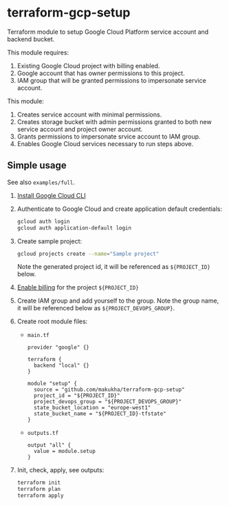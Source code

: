 # terraform-gcp-setup

Terraform module to setup Google Cloud Platform service account and backend bucket.

This module requires:

1. Existing Google Cloud project with billing enabled.
2. Google account that has owner permissions to this project.
3. IAM group that will be granted permissions to impersonate service account.

This module:

1. Creates service account with minimal permissions.
2. Creates storage bucket with admin permissions granted to both new service account and project owner account.
3. Grants permissions to impersonate srvice account to IAM group.
4. Enables Google Cloud services necessary to run steps above.


## Simple usage

See also `examples/full`.

1. [Install Google Cloud CLI](https://cloud.google.com/sdk/docs/install-sdk)

2. Authenticate to Google Cloud and create application default credentials:

    ```bash
    gcloud auth login 
    gcloud auth application-default login
    ```

3. Create sample project:

    ```bash
    gcloud projects create --name="Sample project"
    ```

   Note the generated project id, it will be referenced as `${PROJECT_ID}` below.

4. [Enable billing](https://cloud.google.com/billing/docs/how-to/modify-project#enable_billing_for_a_project) for the project `${PROJECT_ID}`

5. Create IAM group and add yourself to the group. Note the group name, it will be referenced below as `${PROJECT_DEVOPS_GROUP}`.

6. Create root module files:

    * `main.tf`

        ```hcl-terraform
        provider "google" {}

        terraform {
          backend "local" {}
        }

        module "setup" {
          source = "github.com/makukha/terraform-gcp-setup"
          project_id = "${PROJECT_ID}"
          project_devops_group = "${PROJECT_DEVOPS_GROUP}"
          state_bucket_location = "europe-west1"
          state_bucket_name = "${PROJECT_ID}-tfstate"
        }
        ```

    * `outputs.tf`

        ```hcl-terraform
        output "all" {
          value = module.setup
        }
        ```

7. Init, check, apply, see outputs:

    ```bash
    terraform init
    terraform plan
    terraform apply
    ```

